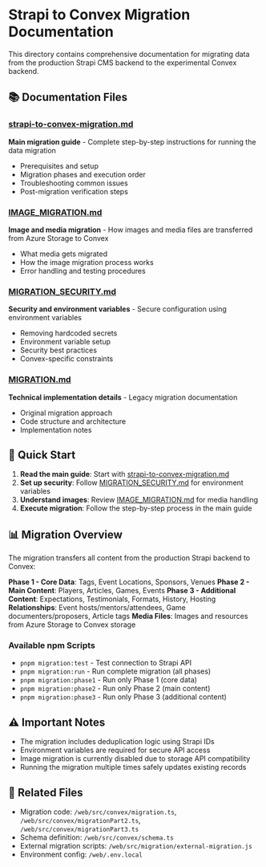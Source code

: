# Strapi to Convex Migration Documentation

This directory contains comprehensive documentation for migrating data from the production Strapi CMS backend to the experimental Convex backend.

## 📚 Documentation Files

### **[strapi-to-convex-migration.md](./strapi-to-convex-migration.md)**

**Main migration guide** - Complete step-by-step instructions for running the data migration

- Prerequisites and setup
- Migration phases and execution order
- Troubleshooting common issues
- Post-migration verification steps

### **[IMAGE_MIGRATION.md](./IMAGE_MIGRATION.md)**

**Image and media migration** - How images and media files are transferred from Azure Storage to Convex

- What media gets migrated
- How the image migration process works
- Error handling and testing procedures

### **[MIGRATION_SECURITY.md](./MIGRATION_SECURITY.md)**

**Security and environment variables** - Secure configuration using environment variables

- Removing hardcoded secrets
- Environment variable setup
- Security best practices
- Convex-specific constraints

### **[MIGRATION.md](./MIGRATION.md)**

**Technical implementation details** - Legacy migration documentation

- Original migration approach
- Code structure and architecture
- Implementation notes

## 🚀 Quick Start

1. **Read the main guide**: Start with [strapi-to-convex-migration.md](./strapi-to-convex-migration.md)
2. **Set up security**: Follow [MIGRATION_SECURITY.md](./MIGRATION_SECURITY.md) for environment variables
3. **Understand images**: Review [IMAGE_MIGRATION.md](./IMAGE_MIGRATION.md) for media handling
4. **Execute migration**: Follow the step-by-step process in the main guide

## 📊 Migration Overview

The migration transfers all content from the production Strapi backend to Convex:

**Phase 1 - Core Data**: Tags, Event Locations, Sponsors, Venues
**Phase 2 - Main Content**: Players, Articles, Games, Events
**Phase 3 - Additional Content**: Expectations, Testimonials, Formats, History, Hosting
**Relationships**: Event hosts/mentors/attendees, Game documenters/proposers, Article tags
**Media Files**: Images and resources from Azure Storage to Convex storage

### Available npm Scripts

- `pnpm migration:test` - Test connection to Strapi API
- `pnpm migration:run` - Run complete migration (all phases)
- `pnpm migration:phase1` - Run only Phase 1 (core data)
- `pnpm migration:phase2` - Run only Phase 2 (main content)
- `pnpm migration:phase3` - Run only Phase 3 (additional content)

## ⚠️ Important Notes

- The migration includes deduplication logic using Strapi IDs
- Environment variables are required for secure API access
- Image migration is currently disabled due to storage API compatibility
- Running the migration multiple times safely updates existing records

## 🔗 Related Files

- Migration code: `/web/src/convex/migration.ts`, `/web/src/convex/migrationPart2.ts`, `/web/src/convex/migrationPart3.ts`
- Schema definition: `/web/src/convex/schema.ts`
- External migration scripts: `/web/src/migration/external-migration.js`
- Environment config: `/web/.env.local`
